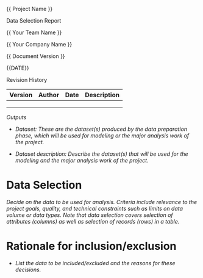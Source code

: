 {{ Project Name }}

Data Selection Report

{{ Your Team Name }}

{{ Your Company Name }}

{{ Document Version }}

{{DATE}}

Revision History

| **Version** | **Author** | **Date** | **Description** |
|-------------|------------|----------|-----------------|
|             |            |          |                 |
|             |            |          |                 |
|             |            |          |                 |

*Outputs*

-   *Dataset: These are the dataset(s) produced by the data preparation
    phase, which will be used for modeling or the major analysis work of
    the project.*

-   *Dataset description: Describe the dataset(s) that will be used for
    the modeling and the major analysis work of the project.*

# Data Selection

*Decide on the data to be used for analysis. Criteria include relevance
to the project goals, quality, and technical constraints such as limits
on data volume or data types. Note that data selection covers selection
of attributes (columns) as well as selection of records (rows) in a
table.*

# Rationale for inclusion/exclusion

-   *List the data to be included/excluded and the reasons for these
    decisions.*
